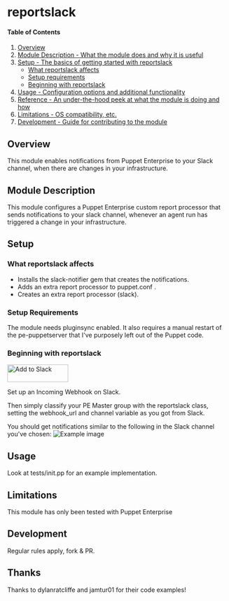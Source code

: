 # reportslack

#### Table of Contents

1. [Overview](#overview)
2. [Module Description - What the module does and why it is useful](#module-description)
3. [Setup - The basics of getting started with reportslack](#setup)
    * [What reportslack affects](#what-reportslack-affects)
    * [Setup requirements](#setup-requirements)
    * [Beginning with reportslack](#beginning-with-reportslack)
4. [Usage - Configuration options and additional functionality](#usage)
5. [Reference - An under-the-hood peek at what the module is doing and how](#reference)
5. [Limitations - OS compatibility, etc.](#limitations)
6. [Development - Guide for contributing to the module](#development)

## Overview

This module enables notifications from Puppet Enterprise to your Slack channel, when there are changes in your infrastructure.

## Module Description

This module configures a Puppet Enterprise custom report processor that sends notifications to your slack channel, whenever an agent run has triggered a change in your infrastructure.

## Setup

### What reportslack affects

* Installs the slack-notifier gem that creates the notifications.
* Adds an extra report processor to puppet.conf .
* Creates an extra report processor (slack).

### Setup Requirements 

The module needs pluginsync enabled. It also requires a manual restart of the pe-puppetserver that I've purposely left out of the Puppet code.
### Beginning with reportslack

<a href="https://slack.com/oauth/authorize?scope=incoming-webhook&client_id=2176880835.22484045430"><img alt="Add to Slack" height="40" width="139" src="https://platform.slack-edge.com/img/add_to_slack.png" srcset="https://platform.slack-edge.com/img/add_to_slack.png 1x, https://platform.slack-edge.com/img/add_to_slack@2x.png 2x"></a>

Set up an Incoming Webhook on Slack.

Then simply classify your PE Master group with the reportslack class, setting the webhook_url and channel variable as you got from Slack. 

You should get notifications similar to the following in the Slack channel you've chosen:
<img alt="Example image" src="https://raw.githubusercontent.com/ncorrare/reportslack/master/example.png">
## Usage

Look at tests/init.pp for an example implementation.

## Limitations

This module has only been tested with Puppet Enterprise

## Development

Regular rules apply, fork & PR.

## Thanks

Thanks to dylanratcliffe and jamtur01 for their code examples!
